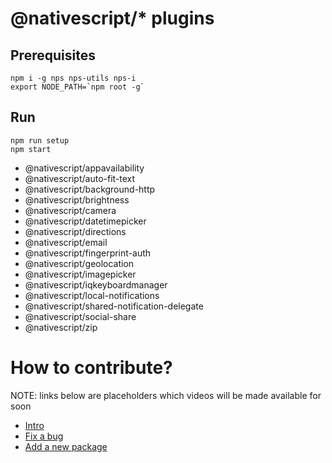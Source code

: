 # @nativescript/\* plugins

## Prerequisites

```
npm i -g nps nps-utils nps-i
export NODE_PATH=`npm root -g`
```

## Run

```
npm run setup
npm start
```

- @nativescript/appavailability
- @nativescript/auto-fit-text
- @nativescript/background-http
- @nativescript/brightness
- @nativescript/camera
- @nativescript/datetimepicker
- @nativescript/directions
- @nativescript/email
- @nativescript/fingerprint-auth
- @nativescript/geolocation
- @nativescript/imagepicker
- @nativescript/iqkeyboardmanager
- @nativescript/local-notifications
- @nativescript/shared-notification-delegate
- @nativescript/social-share
- @nativescript/zip

# How to contribute?

NOTE: links below are placeholders which videos will be made available for soon

- [Intro]()
- [Fix a bug]()
- [Add a new package]()
